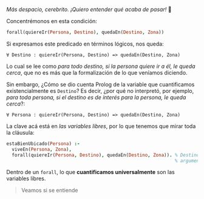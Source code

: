 _Más despacio, cerebrito. ¡Quiero entender qué acaba de pasar!_ :thought_balloon:

Concentrémonos en esta condición: 

```prolog
forall(quiereIr(Persona, Destino), quedaEn(Destino, Zona))
```

Si expresamos este predicado en términos lógicos, nos queda: 

```
∀ Destino : quiereIr(Persona, Destino) => quedaEn(Destino, Zona)
```

Lo cual se lee como _para todo destino, si la persona quiere ir a él, le queda cerca_,  que no es más que la formalización de lo que veníamos diciendo. 

Sin embargo, ¿Cómo se dio cuenta Prolog de la variable que cuantificamos existencialmente es `Destino`? Es decir, ¿por qué no interpretó, por ejemplo, _para toda persona, si el destino es de interés para la persona, le queda cerca_?:

```
∀ Persona : quiereIr(Persona, Destino) => quedaEn(Destino, Zona)
```

La clave acá está en _las variables libres_, por lo que tenemos que mirar toda la cláusula:

```prolog
estaBienUbicado(Persona) :-
  viveEn(Persona, Zona),    
  forall(quiereIr(Persona, Destino), quedaEn(Destino, Zona)). % Destino es una variable libre: no viene como
                                                              % argumento ni es instanciada por ninguna condición anterior
```

Dentro de un `forall`, lo que **cuantificamos universalmente** son las variables libres. 

> Veamos si se entiende

